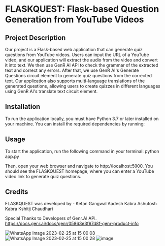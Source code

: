 # FLASKQUEST: Flask-based Question Generation from YouTube Videos

## Project Description
Our project is a Flask-based web application that can generate quiz questions from YouTube videos. Users can input the URL of a YouTube video, and our application will extract the audio from the video and convert it into text. We then use GenR AI API to check the grammar of the extracted text and correct any errors. After that, we use GenR AI's Generate Questions circuit element to generate quiz questions from the corrected text. Our application also supports multi-language translations of the generated questions, allowing users to create quizzes in different languages using GenR AI's translate text circuit element.

## Installation
To run the application locally, you must have Python 3.7 or later installed on your machine. You can install the required dependencies by running:

## Usage
To start the application, run the following command in your terminal:
python app.py

Then, open your web browser and navigate to http://localhost:5000. You should see the FLASKQUEST homepage, where you can enter a YouTube video link to generate quiz questions.

## Credits
FLASKQUEST was developed by - 
Ketan Gangwal
Aadesh Kabra
Ashutosh Kabra
Kshitij Chaudhari

Special Thanks to Developers of Genr.AI API. 
https://docs.genr.ai/docs/genr/05863e3f97d8f-genr-product-info

![WhatsApp Image 2023-02-25 at 15 00 08](https://user-images.githubusercontent.com/103509365/221349922-7e636e12-49ee-498f-9b3c-9ec75a9faca2.jpg)
![WhatsApp Image 2023-02-25 at 15 00 28](https://user-images.githubusercontent.com/103509365/221349916-d6b1ae47-4e94-42fd-a457-d11e34608b41.jpg)
![image](https://user-images.githubusercontent.com/103509365/221349903-0cee4fbd-996e-4c5e-85b6-4d7290153ec8.png)




